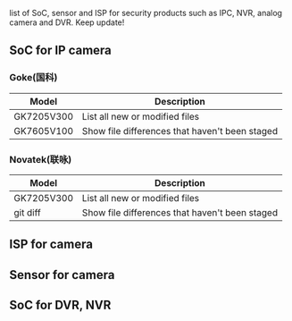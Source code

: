 list of SoC, sensor and ISP for security products such as IPC, NVR, analog camera and DVR. Keep update!

## SoC for IP camera
### Goke(国科)

| Model | Description |
| --- | --- |
| GK7205V300 | List all new or modified files |
| GK7605V100 | Show file differences that haven't been staged |


### Novatek(联咏)

| Model | Description |
| --- | --- |
| GK7205V300 | List all new or modified files |
| git diff | Show file differences that haven't been staged |

## ISP for camera


## Sensor for camera


## SoC for DVR, NVR
